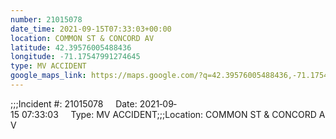 ```yaml
---
number: 21015078
date_time: 2021-09-15T07:33:03+00:00
location: COMMON ST & CONCORD AV
latitude: 42.39576005488436
longitude: -71.17547991274645
type: MV ACCIDENT
google_maps_link: https://maps.google.com/?q=42.39576005488436,-71.17547991274645
---
```


;;;Incident #: 21015078     Date: 2021‐09‐15 07:33:03     Type: MV ACCIDENT;;;Location: COMMON ST & CONCORD AV
